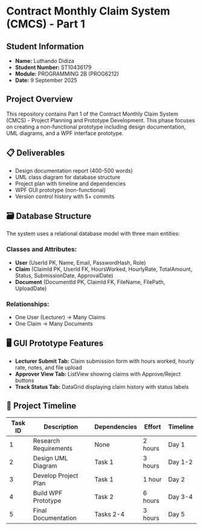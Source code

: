 # Contract Monthly Claim System (CMCS) - Part 1

## Student Information
- **Name:** Luthando Didiza
- **Student Number:** ST10436179
- **Module:** PROGRAMMING 2B (PROG6212)
- **Date:** 9 September 2025

## Project Overview
This repository contains Part 1 of the Contract Monthly Claim System (CMCS) - Project Planning and Prototype Development. This phase focuses on creating a non-functional prototype including design documentation, UML diagrams, and a WPF interface prototype.

## 📋 Deliverables
- Design documentation report (400-500 words)
- UML class diagram for database structure
- Project plan with timeline and dependencies
- WPF GUI prototype (non-functional)
- Version control history with 5+ commits

## 🗃️ Database Structure
The system uses a relational database model with three main entities:

### Classes and Attributes:
- **User** (UserId PK, Name, Email, PasswordHash, Role)
- **Claim** (ClaimId PK, UserId FK, HoursWorked, HourlyRate, TotalAmount, Status, SubmissionDate, ApprovalDate)
- **Document** (DocumentId PK, ClaimId FK, FileName, FilePath, UploadDate)

### Relationships:
- One User (Lecturer) → Many Claims
- One Claim → Many Documents

## 🖥️ GUI Prototype Features
- **Lecturer Submit Tab:** Claim submission form with hours worked, hourly rate, notes, and file upload
- **Approver View Tab:** ListView showing claims with Approve/Reject buttons
- **Track Status Tab:** DataGrid displaying claim history with status labels


## 📅 Project Timeline

| Task ID | Description | Dependencies | Effort | Timeline |
|---------|-------------|--------------|--------|----------|
| 1 | Research Requirements | None | 2 hours | Day 1 |
| 2 | Design UML Diagram | Task 1 | 3 hours | Day 1-2 |
| 3 | Develop Project Plan | Task 1 | 1 hour | Day 2 |
| 4 | Build WPF Prototype | Task 2 | 6 hours | Day 3-4 |
| 5 | Final Documentation | Tasks 2-4 | 3 hours | Day 5 |
